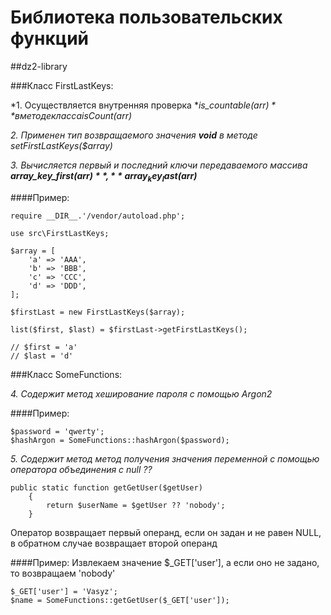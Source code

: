 Библиотека пользовательских функций
==================================
##dz2-library


###Класс FirstLastKeys:

*1. Осуществляется внутренняя проверка **is_countable($arr)** в методе класса isCount($arr)*

*2. Применен тип возвращаемого значения **void** в методе setFirstLastKeys($array)*

*3. Вычисляется первый и последний ключи передаваемого массива **array_key_first($arr)**, **array_key_last($arr)***

####Пример:
```<?php
require __DIR__.'/vendor/autoload.php';

use src\FirstLastKeys;

$array = [
    'a' => 'AAA',
    'b' => 'BBB',
    'c' => 'CCC',
    'd' => 'DDD',
];

$firstLast = new FirstLastKeys($array);

list($first, $last) = $firstLast->getFirstLastKeys();

// $first = 'a'
// $last = 'd'
```

###Класс SomeFunctions:

*4. Содержит метод хеширование пароля с помощью Argon2*

####Пример:
```<?php
$password = 'qwerty';
$hashArgon = SomeFunctions::hashArgon($password);
```

*5. Содержит метод метод получения значения переменной с помощью  оператора объединения с null ??*

```
public static function getGetUser($getUser)
    {
        return $userName = $getUser ?? 'nobody';
    }
```

Оператор возвращает первый операнд, если он задан и не равен NULL, в обратном случае возвращает второй операнд

####Пример:
Извлекаем значение $_GET['user'], а если оно не задано, то возвращаем 'nobody'
```
$_GET['user'] = 'Vasyz';
$name = SomeFunctions::getGetUser($_GET['user']);
```


